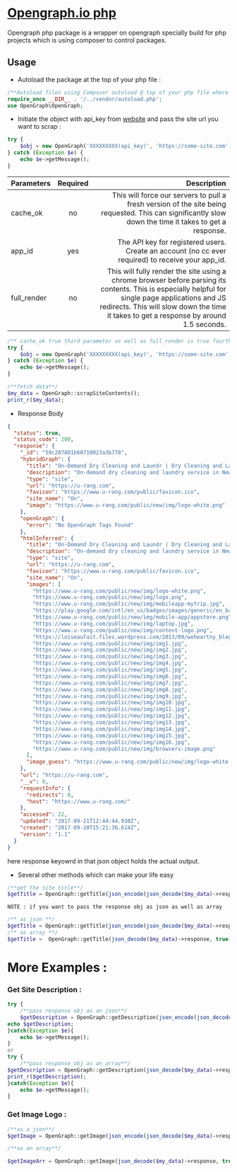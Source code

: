 # [Opengraph.io php](https://www.opengraph.io/)
Opengraph php package is a wrapper on opengraph specially build for php projects which is using composer to control packages.
## Usage 
* Autoload the package at the top of your php file :
```php
/**Autoload files using Composer autoload @ top of your php file where you want to use library*/
require_once __DIR__ . '/../vendor/autoload.php'; 
use OpenGraph\OpenGraph;
```
* Initiate the object with api_key from [website](https://opengraph.io/app/#!/account) and pass the site url you want to scrap :
```php
try {
    $obj = new OpenGraph('XXXXXXXXX(api_key)', 'https://some-site.com');
} catch (Exception $e) {
    echo $e->getMessage();
}
```
| Parameters   |      Required      |  Description |
|----------|:-------------:|------:|
| cache_ok |  no | This will force our servers to pull a fresh version of the site being requested. This can significantly slow down the time it takes to get a response. |
| app_id |    yes   |   The API key for registered users.  Create an account (no cc ever required) to receive your app_id. |
| full_render | no |    This will fully render the site using a chrome browser before parsing its contents. This is especially helpful for single page applications and JS redirects. This will slow down the time it takes to get a response by around 1.5 seconds. |

```php
/** cache_ok true third parameter as well as full_render is true fourth parameter both are optional**/
try {
    $obj = new OpenGraph('XXXXXXXXX(api_key)', 'https://some-site.com', true, true);
} catch (Exception $e) {
    echo $e->getMessage();
}
```
```php
/**fetch data**/
$my_data = OpenGraph::scrapSiteContents();
print_r($my_data);
```
* Response Body
```json
{
  "status": true,
  "status_code": 200,
  "response": {
    "_id": "59c287801b60710023a3b778",
    "hybridGraph": {
      "title": "On-Demand Dry Cleaning and Laundr | Dry Cleaning and Landry APP",
      "description": "On-demand dry cleaning and laundry service in New York City. Providing the best wash & fold service. Free pickup and delivery dry cleaner or download the app for IOS or Andorid to schedule your cleaning needs with a click of a button. Providing the best laundry prices in NYC, providing the best priced dry cleaning in NYC",
      "type": "site",
      "url": "https://u-rang.com",
      "favicon": "https://www.u-rang.com/public/favicon.ico",
      "site_name": "On",
      "image": "https://www.u-rang.com/public/new/img/logo-white.png"
    },
    "openGraph": {
      "error": "No OpenGraph Tags Found"
    },
    "htmlInferred": {
      "title": "On-Demand Dry Cleaning and Laundr | Dry Cleaning and Landry APP",
      "description": "On-demand dry cleaning and laundry service in New York City. Providing the best wash & fold service. Free pickup and delivery dry cleaner or download the app for IOS or Andorid to schedule your cleaning needs with a click of a button. Providing the best laundry prices in NYC, providing the best priced dry cleaning in NYC",
      "type": "site",
      "url": "https://u-rang.com",
      "favicon": "https://www.u-rang.com/public/favicon.ico",
      "site_name": "On",
      "images": [
        "https://www.u-rang.com/public/new/img/logo-white.png",
        "https://www.u-rang.com/public/new/img/logo.png",
        "https://www.u-rang.com/public/new/img/mobileapp-mytrip.jpg",
        "https://play.google.com/intl/en_us/badges/images/generic/en_badge_web_generic.png",
        "https://www.u-rang.com/public/new/img/mobile-app/appstore.png",
        "https://www.u-rang.com/public/new/img/laptop.jpg",
        "https://www.u-rang.com/public/new/img/content-logo.png",
        "https://loiseaufait.files.wordpress.com/2013/09/weheartny_blog_700x500.jpg",
        "https://www.u-rang.com/public/new/img/img1.jpg",
        "https://www.u-rang.com/public/new/img/img2.jpg",
        "https://www.u-rang.com/public/new/img/img3.jpg",
        "https://www.u-rang.com/public/new/img/img4.jpg",
        "https://www.u-rang.com/public/new/img/img5.jpg",
        "https://www.u-rang.com/public/new/img/img6.jpg",
        "https://www.u-rang.com/public/new/img/img7.jpg",
        "https://www.u-rang.com/public/new/img/img8.jpg",
        "https://www.u-rang.com/public/new/img/img9.jpg",
        "https://www.u-rang.com/public/new/img/img10.jpg",
        "https://www.u-rang.com/public/new/img/img11.jpg",
        "https://www.u-rang.com/public/new/img/img12.jpg",
        "https://www.u-rang.com/public/new/img/img13.jpg",
        "https://www.u-rang.com/public/new/img/img14.jpg",
        "https://www.u-rang.com/public/new/img/img15.jpg",
        "https://www.u-rang.com/public/new/img/img16.jpg",
        "https://www.u-rang.com/public/new/img/browsers-image.png"
      ],
      "image_guess": "https://www.u-rang.com/public/new/img/logo-white.png"
    },
    "url": "https://u-rang.com",
    "__v": 0,
    "requestInfo": {
      "redirects": 0,
      "host": "https://www.u-rang.com/"
    },
    "accessed": 22,
    "updated": "2017-09-21T12:44:44.938Z",
    "created": "2017-09-20T15:21:36.614Z",
    "version": "1.1"
  }
}
```
here response keyowrd in that json object holds the actual output.
* Several other methods which can make your life easy 
```php
/**get the site title**/
$getTitle = OpenGraph::getTitle(json_encode(json_decode($my_data)->response));
```
`NOTE : if you want to pass the response obj as json as well as array`
```php
/** as json **/
$getTitle = OpenGraph::getTitle(json_encode(json_decode($my_data)->response));
/** as array **/
$getTitle =  OpenGraph::getTitle(json_decode($my_data)->response, true);
```
# More Examples :
### Get Site Description :
```php
try {
    /**pass response obj as an json**/
    $getDescription = OpenGraph::getDescription(json_encode(json_decode($my_data)->response));
echo $getDescription;
}catch(Exception $e){
    echo $e->getMessage();
}
or
try {
    /**pass response obj as an array**/
$getDescription = OpenGraph::getDescription(json_decode($my_data)->response, true);
print_r($getDescription);
}catch(Exception $e){
    echo $e->getMessage();
}
```
### Get Image Logo :
```php
/**as a json**/
$getImage = OpenGraph::getImage(json_encode(json_decode($my_data)->response));

/**as an array**/

$getImageArr = OpenGraph::getImage(json_decode($my_data)->response, true);
```





